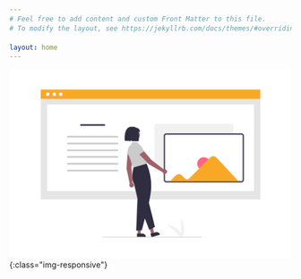 ```yaml
---
# Feel free to add content and custom Front Matter to this file.
# To modify the layout, see https://jekyllrb.com/docs/themes/#overriding-theme-defaults

layout: home
---
```

![](undraw_Website_setup_re_d4y9.png){:class="img-responsive"}